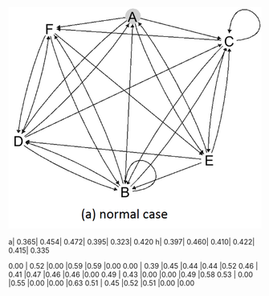 ![alt tag](https://raw.githubusercontent.com/tronghoa/EdgeWeightingHITS/master/Main%20Example/ex1.png)

a| 0.365| 0.454| 0.472| 0.395| 0.323| 0.420
h| 0.397| 0.460| 0.410| 0.422| 0.415| 0.335


0.00 | 0.52 |0.00 |0.59 |0.59 |0.00
0.00 | 0.39 |0.45 |0.44 |0.44 |0.52
0.46 | 0.41 |0.47 |0.46 |0.46 |0.00
0.49 | 0.43 |0.00 |0.00 |0.49 |0.58
0.53 | 0.00 |0.55 |0.00 |0.00 |0.63
0.51 | 0.45 |0.52 |0.51 |0.00 |0.00
